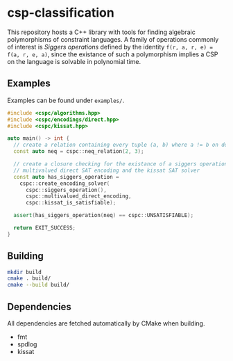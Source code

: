 # csp-classification
This repository hosts a C++ library with tools for finding algebraic polymorphisms of constraint languages. A family of operations commonly of interest is _Siggers operations_ defined by the identity `f(r, a, r, e) = f(a, r, e, a)`, since the existance of such a polymorphism implies a CSP on the language is solvable in polynomial time.

## Examples
Examples can be found under `examples/`.
```cpp
#include <cspc/algorithms.hpp>
#include <cspc/encodings/direct.hpp>
#include <cspc/kissat.hpp>

auto main() -> int {
  // create a relation containing every tuple (a, b) where a != b on domain [0. 3)
  const auto neq = cspc::neq_relation(2, 3);

  // create a closure checking for the existance of a siggers operation using the
  // multivalued direct SAT encoding and the kissat SAT solver
  const auto has_siggers_operation =
    cspc::create_encoding_solver(
      cspc::siggers_operation(),
      cspc::multivalued_direct_encoding,
      cspc::kissat_is_satisfiable);

  assert(has_siggers_operation(neq) == cspc::UNSATISFIABLE);

  return EXIT_SUCCESS;
}
```

## Building
```sh
mkdir build
cmake . build/
cmake --build build/
```

## Dependencies
All dependencies are fetched automatically by CMake when building.
* fmt
* spdlog
* kissat

